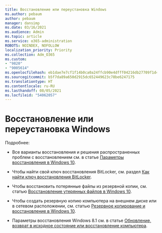 ```yaml
---
title: Восстановление или переустановка Windows
ms.author: pebaum
author: pebaum
manager: dansimp
ms.date: 03/16/2021
ms.audience: Admin
ms.topic: article
ms.service: o365-administration
ROBOTS: NOINDEX, NOFOLLOW
localization_priority: Priority
ms.collection: Adm_O365
ms.custom:
- "9820"
- "9005614"
ms.openlocfilehash: eb1dae7e7cf1f14b0ca0a24ffcb90e4dfff04216db27709f1d4b537ff6dd2ef6
ms.sourcegitcommit: b5f7da89a650d2915dc652449623c78be6247175
ms.translationtype: HT
ms.contentlocale: ru-RU
ms.lasthandoff: 08/05/2021
ms.locfileid: "54062057"
---
```

# <a name="recover-reinstall-or-restore-windows"></a>Восстановление или переустановка Windows

Подробнее: 

- Все варианты восстановления и решения распространенных проблем с восстановлением см. в статье [Параметры восстановления в Windows 10](https://support.microsoft.com/windows/recovery-options-in-windows-10-31ce2444-7de3-818c-d626-e3b5a3024da5#bkmk_section7).

- Чтобы найти свой ключ восстановления BitLocker, см. раздел [Как найти ключ восстановления BitLocker](https://support.microsoft.com/windows/find-my-bitlocker-recovery-key-fd2b3501-a4b9-61e9-f5e6-2a545ad77b3e).

- Чтобы восстановить потерянные файлы из резервной копии, см. статью [Восстановление утерянных файлов в Windows 10](https://support.microsoft.com/windows/recover-lost-files-on-windows-10-61f5b28a-f5b8-3cc2-0f8e-a63cb4e1d4c4).

- Чтобы создать резервную копию компьютера на внешнем диске или в сетевом расположении, см. статью [Резервное копирование и восстановление в Windows 10](https://support.microsoft.com/windows/backup-and-restore-in-windows-10-352091d2-bb9d-3ea3-ed18-52ef2b88cbef).

- Параметры восстановления Windows 8.1 см. в статье [Обновление, возврат в исходное состояние или восстановление компьютера](https://support.microsoft.com/windows/how-to-refresh-reset-or-restore-your-pc-51391d9a-eb0a-84a7-69e4-c2c1fbceb8dd).